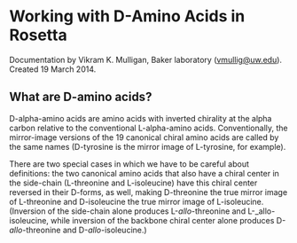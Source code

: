 # Working with D-Amino Acids in Rosetta
Documentation by Vikram K. Mulligan, Baker laboratory (vmullig@uw.edu).  Created 19 March 2014.

## What are D-amino acids?
D-alpha-amino acids are amino acids with inverted chirality at the alpha carbon relative to the conventional L-alpha-amino acids.  Conventionally, the mirror-image versions of the 19 canonical chiral amino acids are called by the same names (D-tyrosine is the mirror image of L-tyrosine, for example).

There are two special cases in which we have to be careful about definitions: the two canonical amino acids that also have a chiral center in the side-chain (L-threonine and L-isoleucine) have this chiral center reversed in their D-forms, as well, making D-threonine the true mirror image of L-threonine and D-isoleucine the true mirror image of L-isoleucine.  (Inversion of the side-chain alone produces L-_allo_-threonine and L-_allo-isoleucine, while inversion of the backbone chiral center alone produces D-_allo_-threonine and D-_allo_-isoleucine.) 